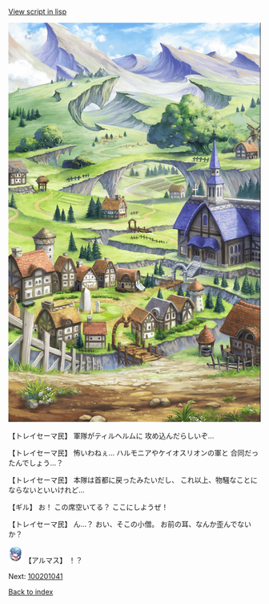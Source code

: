 [View script in lisp](../scripts/100201033.txt)

![004_outland.png](../images/backgrounds/004_outland.png)

【トレイセーマ民】
軍隊がティルヘルムに
攻め込んだらしいぞ…

【トレイセーマ民】
怖いわねぇ…
ハルモニアやケイオスリオンの軍と
合同だったんでしょう…？

【トレイセーマ民】
本隊は首都に戻ったみたいだし、
これ以上、物騒なことに
ならないといいけれど…

【ギル】
お！
この席空いてる？
ここにしようぜ！

【トレイセーマ民】
ん…？
おい、そこの小僧。
お前の耳、なんか歪んでないか？

<img src="../images/units/3103811.png" alt="3103811.png" height="34"/>
【アルマス】
！？


Next: [100201041](100201041.md)

[Back to index](index.md)
